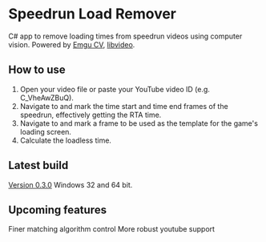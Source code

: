 # Speedrun Load Remover
C# app to remove loading times from speedrun videos using computer vision.
Powered by [Emgu CV](http://www.emgu.com), [libvideo](http://github.com/i3arnon/libvideo).
## How to use
1. Open your video file or paste your YouTube video ID (e.g. C_VheAwZBuQ).
2. Navigate to and mark the time start and time end frames of the speedrun, effectively getting the RTA time.
3. Navigate to and mark a frame to be used as the template for the game's loading screen.
4. Calculate the loadless time.
## Latest build
[Version 0.3.0](https://www.dropbox.com/s/k2k0i455tydgsw5/slr_0_3_0.zip?dl=1)
Windows 32 and 64 bit.
## Upcoming features
Finer matching algorithm control
More robust youtube support
